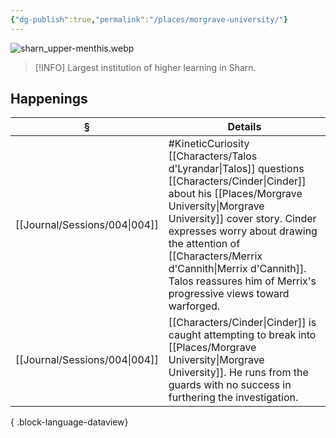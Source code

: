 ```yaml
---
{"dg-publish":true,"permalink":"/places/morgrave-university/"}
---
```


![sharn_upper-menthis.webp](/img/user/z_attachments/sharn_upper-menthis.webp)

> [!INFO] Largest institution of higher learning in Sharn.

## Happenings
| §                                | Details                                                                                                                                                                                                                                                           |
| -------------------------------- | ----------------------------------------------------------------------------------------------------------------------------------------------------------------------------------------------------------------------------------------------------------------- |
| [[Journal/Sessions/004\|004]] | #KineticCuriosity [[Characters/Talos d'Lyrandar\|Talos]] questions [[Characters/Cinder\|Cinder]] about his [[Places/Morgrave University\|Morgrave University]] cover story. Cinder expresses worry about drawing the attention of [[Characters/Merrix d'Cannith\|Merrix d'Cannith]]. Talos reassures him of Merrix's progressive views toward warforged. |
| [[Journal/Sessions/004\|004]] | [[Characters/Cinder\|Cinder]] is caught attempting to break into [[Places/Morgrave University\|Morgrave University]]. He runs from the guards with no success in furthering the investigation.                                                                                                                   |

{ .block-language-dataview}